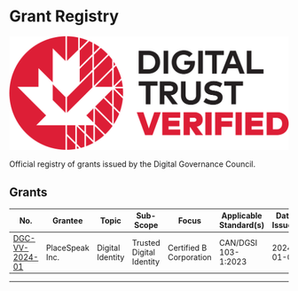 # Grant Registry

![DGG Digital Trust Verified](../assets/dtv-logos/DTV_EN_Pos.png)

Official registry of grants issued by the Digital Governance Council.

## Grants

|No.|Grantee|Topic|Sub-Scope|Focus|Applicable Standard(s)|Date Issued|
|---|---|---|---|---|---|---|
|[DGC-VV-2024-01](./grants/DGC-VV-2024-01_2024_01_04_SIGNED_MARK.pdf)|PlaceSpeak Inc.|Digital Identity|Trusted Digital Identity|Certified B Corporation|CAN/DGSI 103-1:2023|2024-01-04|

---
